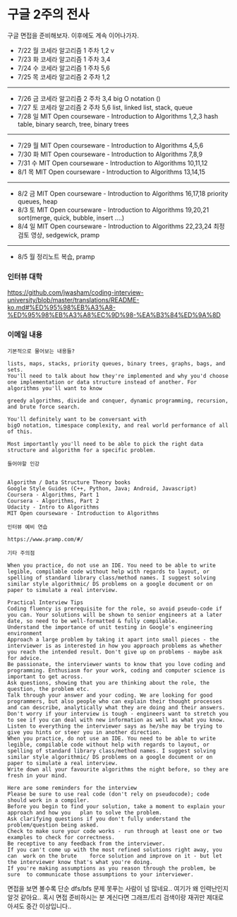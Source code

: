 # 구글 2주의 전사

구글 면접을 준비해보자.
이후에도 계속 이어나가자.

- 7/22 월 코세라 알고리즘 1 주차 1,2 v
- 7/23 화 코세라 알고리즘 1 주차 3,4
- 7/24 수 코세라 알고리즘 1 주차 5,6
- 7/25 목 코세라 알고리즘 2 주차 1,2
---
- 7/26 금 코세라 알고리즘 2 주차 3,4
       big O notation ()
- 7/27 토 코세라 알고리즘 2 주차 5,6
       list, linked list, stack, queue
- 7/28 일 MIT Open courseware - Introduction to Algorithms 1,2,3
       hash table, binary search, tree, binary trees
---       
- 7/29 월 MIT Open courseware - Introduction to Algorithms 4,5,6
- 7/30 화 MIT Open courseware - Introduction to Algorithms 7,8,9
- 7/31 수 MIT Open courseware - Introduction to Algorithms 10,11,12
- 8/1 목 MIT Open courseware - Introduction to Algorithms 13,14,15
---
- 8/2 금 MIT Open courseware - Introduction to Algorithms 16,17,18
      priority queues, heap
- 8/3 토 MIT Open courseware - Introduction to Algorithms 19,20,21
      sort(merge, quick, bubble, insert ....)
- 8/4 일 MIT Open courseware - Introduction to Algorithms 22,23,24
      최정 검토 영상, sedgewick, pramp
---
- 8/5 월 정리노트 복습, pramp

### 인터뷰 대학

https://github.com/jwasham/coding-interview-university/blob/master/translations/README-ko.md#%ED%95%98%EB%A3%A8-%ED%95%98%EB%A3%A8%EC%9D%98-%EA%B3%84%ED%9A%8D

### 이메일 내용

```
기본적으로 물어보는 내용들?

lists, maps, stacks, priority queues, binary trees, graphs, bags, and sets.
You'll need to talk about how they're implemented and why you'd choose one implementation or data structure instead of another. For algorithms you'll want to know

greedy algorithms, divide and conquer, dynamic programming, recursion, and brute force search.

You'll definitely want to be conversant with
big­O notation, time­space complexity, and real world performance of all of this.

Most importantly you'll need to be able to pick the right data structure and algorithm for a specific problem.

들어야할 인강


Algorithm / Data Structure Theory books
Google Style Guides (C++, Python, Java; Android, Javascript)
Coursera - Algorithms, Part 1
Coursera - Algorithms, Part 2
Udacity - Intro to Algorithms
MIT Open courseware - Introduction to Algorithms

인터뷰 예비 연습

https://www.pramp.com/#/ 

기타 주의점

When you practice, do not use an IDE. You need to be able to write legible, compilable code without help with regards to layout, or spelling of standard library class/method names. I suggest solving similar style algorithmic/ DS problems on a google document or on paper to simulate a real interview. 

Practical Interview Tips
Coding fluency is prerequisite for the role, so avoid pseudo-code if you can. Your solutions will be shown to senior engineers at a later date, so need to be well-formatted & fully compilable.
Understand the importance of unit testing in Google's engineering environment
Approach a large problem by taking it apart into small pieces - the interviewer is as interested in how you approach problems as whether you reach the intended result. Don't give up on problems - maybe ask for advice.
Be passionate, the interviewer wants to know that you love coding and programming. Enthusiasm for your work, coding and computer science is important to get across.
Ask questions, showing that you are thinking about the role, the question, the problem etc.
Talk through your answer and your coding. We are looking for good programmers, but also people who can explain their thought processes and can describe, analytically what they are doing and their answers.
Don't worry if your interview is tough - engineers want to stretch you to see if you can deal with new information as well as what you know.
Listen to everything the interviewer says as he/she may be trying to give you hints or steer you in another direction.
When you practice, do not use an IDE. You need to be able to write legible, compilable code without help with regards to layout, or spelling of standard library class/method names. I suggest solving similar style algorithmic/ DS problems on a google document or on paper to simulate a real interview. 
Write down all your favourite algorithms the night before, so they are fresh in your mind.

Here are some reminders for the interview
Please be sure to use real code (don't rely on pseudocode); code should work in a compiler.
Before you begin to find your solution, take a moment to explain your  approach and how you   plan to solve the problem.
Ask clarifying questions if you don't fully understand the problem/question being asked.
Check to make sure your code works - run through at least one or two  examples to check for correctness.
Be receptive to any feedback from the interviewer.
If you can't come up with the most refined solutions right away, you can  work on the brute    force solution and improve on it - but let the interviewer know that's what you're doing.
If you're making assumptions as you reason through the problem, be sure  to communicate those assumptions to your interviewer.
```

면접을 보면 볼수록 단순 dfs/bfs 문제 못푸는 사람이 넘 많네요.. 여기가 왜 인력난인지 알것 같아요.. 혹시 면접 준비하시는 분 계신다면 그래프/트리 검색이랑 재귀만 제대로 아셔도 중간 이상입니다..
